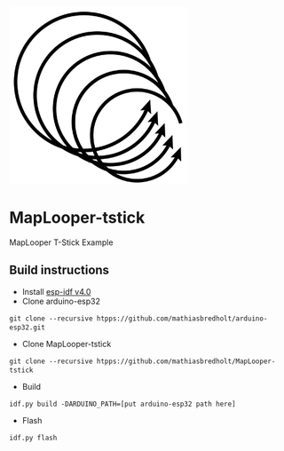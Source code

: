 <img src="https://github.com/mathiasbredholt/MapLooper-misc/blob/master/MapLooper-logo.svg" width="320">

# MapLooper-tstick
MapLooper T-Stick Example

## Build instructions
- Install [esp-idf v4.0](https://docs.espressif.com/projects/esp-idf/en/release-v4.0/)
- Clone arduino-esp32
```
git clone --recursive htpps://github.com/mathiasbredholt/arduino-esp32.git
```
- Clone MapLooper-tstick
```
git clone --recursive htpps://github.com/mathiasbredholt/MapLooper-tstick
```
- Build
```
idf.py build -DARDUINO_PATH=[put arduino-esp32 path here]
```
- Flash
```
idf.py flash
```
